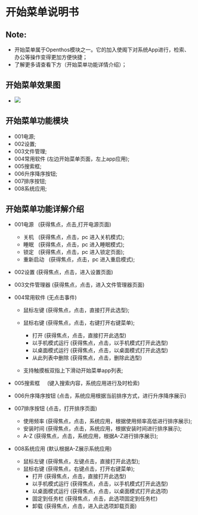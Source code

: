 # 开始菜单说明书

## Note:
  - 开始菜单属于Openthos模块之一。它的加入使阁下对系统App进行，检索、办公等操作变得更加方便快捷；  
  - 了解更多请查看下方（开始菜单功能详情介绍）；
  
## 开始菜单效果图
  - ![](../pic/zhuomian/startMenu.png)
  
## 开始菜单功能模块
  - 001电源;  
  - 002设置;  
  - 003文件管理;  
  - 004常用软件 (左边开始菜单页面，左上app应用);  
  - 005搜索框;  
  - 006升序降序按钮;  
  - 007排序按钮;    
  - 008系统应用;  

## 开始菜单功能详解介绍  

  - 001电源    (获得焦点，点击,打开电源页面)  
    - 关机   (获得焦点，点击，pc 进入关机模式);  
    - 睡眠   (获得焦点，点击，pc 进入睡眠模式);  
    - 锁定   (获得焦点，点击，pc 进入锁定页面);  
    - 重新启动   (获得焦点，点击，pc 进入重启模式);  
    
  - 002设置   (获得焦点，点击，进入设置页面)  

  - 003文件管理器    (获得焦点，点击，进入文件管理器页面)  

  - 004常用软件    (无点击事件)  
    - 鼠标左键    (获得焦点，点击，直接打开此选型);  
    - 鼠标右键    (获得焦点，点击，右键打开右键菜单);  
      - 打开    (获得焦点，点击，直接打开此选型)
      - 以手机模式运行    (获得焦点，点击，以手机模式打开此选型)
      - 以桌面模式运行    (获得焦点，点击，以桌面模式打开此选型)
      - 从此列表中删除    (获得焦点，点击，删除此选型)

    - 支持触摸板双指上下滑动开始菜单app列表;  

  - 005搜索框     (键入搜索内容，系统应用进行及时检索)    
  - 006升序降序按钮     (点击，系统应用根据当前排序方式，进行升序降序展示)  
  - 007排序按钮    (点击，打开排序页面)    
    - 使用频率    (获得焦点，点击，系统应用，根据使用频率高低进行排序展示);    
    - 安装时间    (获得焦点，点击，系统应用，根据安装时间进行排序展示);    
    - A-Z     (获得焦点，点击，系统应用，根据A-Z进行排序展示);     

  - 008系统应用     (默认根据A-Z展示系统应用)
    - 鼠标左键     (获得焦点，左键点击，直接打开此选型);  
    - 鼠标右键      (获得焦点，右键点击，打开右键菜单);  
      - 打开     (获得焦点，点击，直接打开此选型)
      - 以手机模式运行     (获得焦点，点击，以手机模式打开此选型)
      - 以桌面模式运行     (获得焦点，点击，以桌面模式打开此选项)
      - 固定到任务栏     (获得焦点，点击，此选项固定到任务栏)
      - 卸载     (获得焦点，点击，进入此选项卸载页面)
